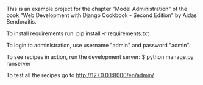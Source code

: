 This is an example project for the chapter "Model Administration" of the book "Web Development with Django Cookbook - Second Edition" by Aidas Bendoraitis.


To install requirements run:
pip install -r requirements.txt

To login to administration, use username "admin" and password "admin".

To see recipes in action, run the development server:
$ python manage.py runserver

To test all the recipes go to
http://127.0.0.1:8000/en/admin/
